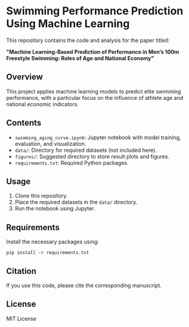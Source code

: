 
# Swimming Performance Prediction Using Machine Learning

This repository contains the code and analysis for the paper titled:

**"Machine Learning-Based Prediction of Performance in Men’s 100m Freestyle Swimming: Roles of Age and National Economy"**

## Overview

This project applies machine learning models to predict elite swimming performance, with a particular focus on the influence of athlete age and national economic indicators.

## Contents

- `swimming_aging_curve.ipynb`: Jupyter notebook with model training, evaluation, and visualization.
- `data/`: Directory for required datasets (not included here).
- `figures/`: Suggested directory to store result plots and figures.
- `requirements.txt`: Required Python packages.

## Usage

1. Clone this repository.
2. Place the required datasets in the `data/` directory.
3. Run the notebook using Jupyter.

## Requirements

Install the necessary packages using:

```
pip install -r requirements.txt
```

## Citation

If you use this code, please cite the corresponding manuscript.

## License

MIT License
